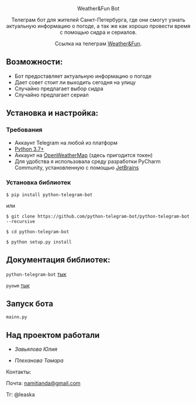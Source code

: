 <p align="center">Weather&Fun Bot
<p align="center">Телеграм бот для жителей Санкт-Петербурга, где они смогут узнать актуальную информацию о погоде, а так же как хорошо провести время с помощью сидра и сериалов.
<p align="center">Ссылка на телеграм <a href="https://t.me/weatherroulette_bot">Weather&Fun</a>.

## Возможности:

 - Бот предоставляет актуальную информацию о погоде
 - Дает совет стоит ли выходить сегодня на улицу
 - Случайно предлагает выбор сидра
 - Случайно предлагает сериал
 
## Установка и настройка:

### Требования

 - Аккаунт Telegram на любой из платформ
 - [Python 3.7+](https://www.python.org/)
 - Аккаунт на [OpenWeatherMap](https://openweathermap.org/) (здесь пригодится токен)
 - Для удобства я использовала среду разработки PyCharm Community, установленную с помощью [JetBrains](https://www.jetbrains.com/ru-ru/toolbox-app/download/#section=windows)
 
 ### Установка библиотек
 
  `$ pip install python-telegram-bot`
  
  или
  
`$ git clone https://github.com/python-telegram-bot/python-telegram-bot --recursive`

`$ cd python-telegram-bot`

`$ python setup.py install`

## Документация библиотек:
 
 `python-telegram-bot` [тык](https://python-telegram-bot.readthedocs.io/en/stable/)
 
 `pyowm` [тык](https://github.com/csparpa/pyowm)
 
 ## Запуск бота
 
`mainn.py`

## Над проектом работали

- *Завьялова Юлия*

- *Плеханова Тамара*

Контакты:

Почта: namitianda@gmail.com

Тг: @leaska

